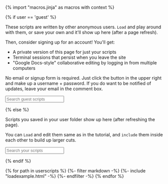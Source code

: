 {% import "macros.jinja" as macros with context %}

{% if user == 'guest' %}

These scripts are written by other anonymous users.
`Load` and play around with them, or save your own and it'll show up here (after a page refresh).

Then, consider signing up for an account! You'll get:

* A private version of this page for just your scripts
* Terminal sessions that persist when you leave the site
* "Google Docs-style" collaborative editing by logging in from multiple computers

No email or signup form is required. Just click the button in the upper right and make up a username + password.
If you do want to be notified of updates, leave your email in the comment box.

<input id="userscriptsearch" placeholder="Search guest scripts" id="box" type="text"/>

{% else %}

Scripts you saved in your user folder show up here (after refreshing the page).

You can `Load` and edit them same as in the tutorial,
and `include` them inside each other to build up larger cuts.

<input id="userscriptsearch" placeholder="Search your scripts" id="box" type="text"/>

{% endif %}

<div id="userscripts">
{% for path in userscripts %}
  {%- filter markdown -%}
	{%- include "loadexample.html" -%}
  {%- endfilter -%}
{% endfor %}
</div>
